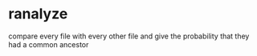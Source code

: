 # ranalyze
compare every file with every other file and give the probability that they had a common ancestor


